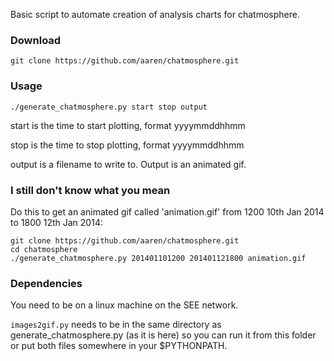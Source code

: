 Basic script to automate creation of analysis charts for chatmosphere.

### Download

    git clone https://github.com/aaren/chatmosphere.git


### Usage

    ./generate_chatmosphere.py start stop output

start is the time to start plotting, format yyyymmddhhmm

stop is the time to stop plotting, format yyyymmddhhmm

output is a filename to write to. Output is an animated gif.


### I still don't know what you mean

Do this to get an animated gif called 'animation.gif' from 1200 10th
Jan 2014 to 1800 12th Jan 2014:

    git clone https://github.com/aaren/chatmosphere.git
    cd chatmosphere
    ./generate_chatmosphere.py 201401101200 201401121800 animation.gif


### Dependencies

You need to be on a linux machine on the SEE network.

`images2gif.py` needs to be in the same directory as
generate_chatmosphere.py (as it is here) so you can run it from this
folder or put both files somewhere in your $PYTHONPATH.
